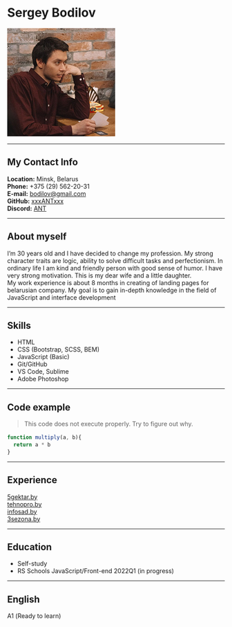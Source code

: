 # Sergey Bodilov  
![My avatar](assets/photo.jpg "Привет)")  

***  
## My Contact Info  
**Location:** Minsk, Belarus  
**Phone:** +375 (29) 562-20-31  
**E-mail:** bodilov@gmail.com  
**GitHub:** [xxxANTxxx](https://github.com/xxxANTxxx)  
**Discord:** [ANT](https://discordapp.com/users/640276105328197632)  

***  
## About myself  
I’m 30 years old and I have decided to change my profession. My strong character traits are logic, ability to solve difficult tasks and perfectionism. In ordinary life I am kind and friendly person with good sense of humor. I have very strong motivation. This is my dear wife and a little daughter.  
My work experience is about 8 months in creating of landing pages for belarusian company. My goal is to gain in-depth knowledge in the field of JavaScript and interface development  

***  
## Skills  
* HTML  
* CSS (Bootstrap, SCSS, BEM)  
* JavaScript (Basic)  
* Git/GitHub  
* VS Code, Sublime  
* Adobe Photoshop  

***  
## Code example  
> This code does not execute properly. Try to figure out why. 
 
```javascript
function multiply(a, b){
  return a * b
}
```

***  
## Experience  
[5gektar.by](http://test.skidka-tut.by/projects/ant/20220223_5gektar_motobloki/)  
[tehnopro.by](http://test.skidka-tut.by/projects/ant/20220311_tehnopro_motobloki/)  
[infosad.by](http://test.skidka-tut.by/projects/ant/20211215_infosad_motobloki/)  
[3sezona.by](http://test.skidka-tut.by/projects/ant/20220202_3sezona_teplica/)  

***  
## Education  
* Self-study  
* RS Schools JavaScript/Front-end 2022Q1 (in progress)  

***  
## English  
А1 (Ready to learn)  
